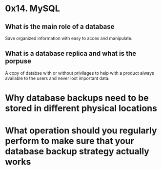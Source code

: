 # 0x14. MySQL

## What is the main role of a database

Save organized information with easy to acces and manipulate.

## What is a database replica and what is the porpuse

A copy of databse with or without privilages to help with a product always available to the users and never lost important data.

# Why database backups need to be stored in different physical locations
# What operation should you regularly perform to make sure that your database backup strategy actually works